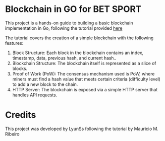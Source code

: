 # Blockchain in GO for BET SPORT

This project is a hands-on guide to building a basic blockchain implementation in Go, following the tutorial provided [here](https://medium.com/coinmonks/my-blockchain-in-go-8e2d1a853a84)

The tutorial covers the creation of a simple blockchain with the following features:

1. Block Structure: Each block in the blockchain contains an index, timestamp, data, previous hash, and current hash..
2. Blockchain Structure: The blockchain itself is represented as a slice of blocks.
3. Proof of Work (PoW): The consensus mechanism used is PoW, where miners must find a hash value that meets certain criteria (difficulty level) to add a new block to the chain.
4. HTTP Server: The blockchain is exposed via a simple HTTP server that handles API requests.

# Credits
This project was developed by LyunSs following the tutorial by Mauricio M. Ribeiro
